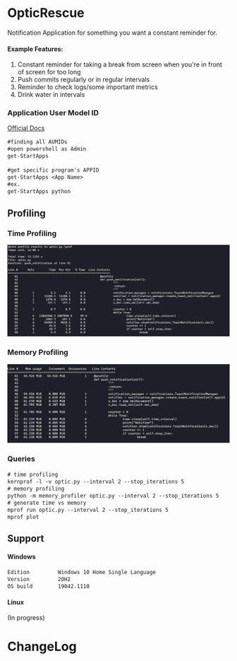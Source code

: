 # OpticRescue
Notification Application for something you want a constant reminder for.

#### Example Features: 
1. Constant reminder for taking a break from screen when you're in front of screen for too long
2. Push commits regularly or in regular intervals
3. Reminder to check logs/some important metrics
4. Drink water in intervals

### Application User Model ID
[Official Docs](https://docs.microsoft.com/en-us/windows/configuration/find-the-application-user-model-id-of-an-installed-app)
```
#finding all AUMIDs
#open powershell as Admin
get-StartApps

#get specific program's APPID
get-StartApps <App Name>
#ex.
get-StartApps python
```

## Profiling
### Time Profiling
![Time Profile](statics/time_profilev0-1.jpg)

### Memory Profiling
![memory](statics/memory_usagev1.jpg)

### Queries
```
# time profiling
kernprof -l -v optic.py --interval 2 --stop_iterations 5
# memory profiling
python -m memory_profiler optic.py --interval 2 --stop_iterations 5
# generate time vs memory
mprof run optic.py --interval 2 --stop_iterations 5
mprof plot
```

## Support
#### Windows
```
Edition	        Windows 10 Home Single Language
Version	        20H2
OS build        19042.1110
```

#### Linux
(In progress)


# ChangeLog


